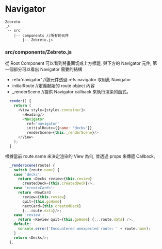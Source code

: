 # Navigator
```
Zebreto
./
`-- src
    |-- components //所有的元件
        |-- Zebreto.js
```

### src/components/Zebreto.js
從 Root Component 可以看到將畫面切成上方標題, 與下方的 Navigator 元件, 第一個部分可以看出 Navigator 需要的結構

* ref='navigator' //該元件透過 refs.navigator 取用此 Navigator
* initialRoute //定義起始的 route object 內容
* _renderScene //提供 Navigator callback 來執行渲染的函式。

```javascript
  render() {
    return (
      <View style={styles.container}>
        <Heading/>
        <Navigator
          ref='navigator'
          initialRoute={{name: 'decks'}}
          renderScene={this._renderScene}/>
      </View>
    );
  }
```

根據當前 route.name 來決定渲染的 View 為何, 並透過 props 來傳遞 Callback。
```javascript
  _renderScene(route) {
    switch (route.name) {
    case 'decks':
      return <Decks review={this.review}
        createdDeck={this.createdDeck}/>;
    case 'createCards':
      return <NewCard
        review={this.review}
        quit={this.goHome}
        nextCard={this.createdDeck}
        {...route.data}/>;
    case 'review':
      return <Review quit={this.goHome} {...route.data} />;
    default:
      console.error('Encountered unexpected route: ' + route.name);
    }
    return <Decks/>;
  },
```